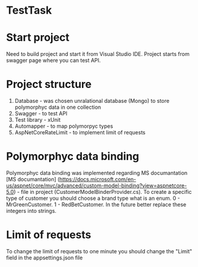 # TestTask
# Start project
Need to build project and start it from Visual Studio IDE.
Project starts from swagger page where you can test API.

# Project structure
1. Database - was chosen unralational database (Mongo) to store polymorphyc data in one collection
2. Swagger - to test API
3. Test library - xUnit
4. Automapper - to map polymorpyc types
5. AspNetCoreRateLimit - to implement limit of requests

# Polymorphyc data binding
Polymorphyc data binding was implemented regarding MS documantation
[MS documantation] (https://docs.microsoft.com/en-us/aspnet/core/mvc/advanced/custom-model-binding?view=aspnetcore-5.0) -
 file in project (CustomerModelBinderProvider.cs).
 To create a specific type of customer you should choose a brand type what is an enum.
 0 - MrGreenCustomer.
 1 - RedBetCustomer.
 In the future better replace these integers into strings.

# Limit of requests
To change the limit of requests to one minute you should change the "Limit" field in the appsettings.json file
